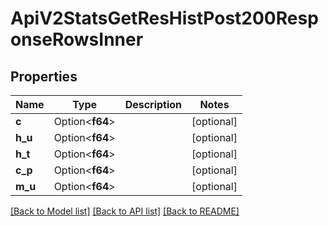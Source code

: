 # ApiV2StatsGetResHistPost200ResponseRowsInner

## Properties

Name | Type | Description | Notes
------------ | ------------- | ------------- | -------------
**c** | Option<**f64**> |  | [optional]
**h_u** | Option<**f64**> |  | [optional]
**h_t** | Option<**f64**> |  | [optional]
**c_p** | Option<**f64**> |  | [optional]
**m_u** | Option<**f64**> |  | [optional]

[[Back to Model list]](../README.md#documentation-for-models) [[Back to API list]](../README.md#documentation-for-api-endpoints) [[Back to README]](../README.md)


